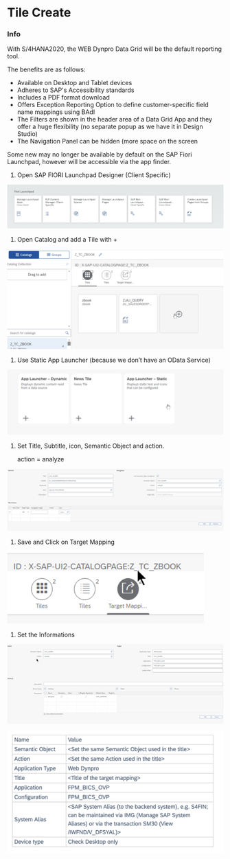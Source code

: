 # Tile Create

### Info

With S/4HANA2020, the WEB Dynpro Data Grid will be the default reporting tool.

The benefits are as follows:

- Available on Desktop and Tablet devices
- Adheres to SAP's Accessibility standards
- Includes a PDF format download
- Offers Exception Reporting Option to define customer-specific field name mappings using BAdI
- The Filters are shown in the header area of a Data Grid App and they offer a huge flexibility (no separate popup as we have it in Design Studio)
- The Navigation Panel can be hidden (more space on the screen

Some new may no longer be available by default on the SAP Fiori Launchpad, however will be accessible via the app finder.

1. Open SAP FIORI Launchpad Designer (Client Specific)

![Untitled](Tile%20Create%20734c07bd3ee84016af6e822ab777247e/Untitled.png)

1. Open Catalog and add a Tile with +

![Untitled](Tile%20Create%20734c07bd3ee84016af6e822ab777247e/Untitled%201.png)

1. Use Static App Launcher (because we don’t have an OData Service)

![Untitled](Tile%20Create%20734c07bd3ee84016af6e822ab777247e/Untitled%202.png)

1. Set Title, Subtitle, icon, Semantic Object and action.
    
    action = analyze
    

![Untitled](Tile%20Create%20734c07bd3ee84016af6e822ab777247e/Untitled%203.png)

1. Save and Click on Target Mapping

![Untitled](Tile%20Create%20734c07bd3ee84016af6e822ab777247e/Untitled%204.png)

1. Set the Informations

![Untitled](Tile%20Create%20734c07bd3ee84016af6e822ab777247e/Untitled%205.png)

![Untitled](Tile%20Create%20734c07bd3ee84016af6e822ab777247e/Untitled%206.png)